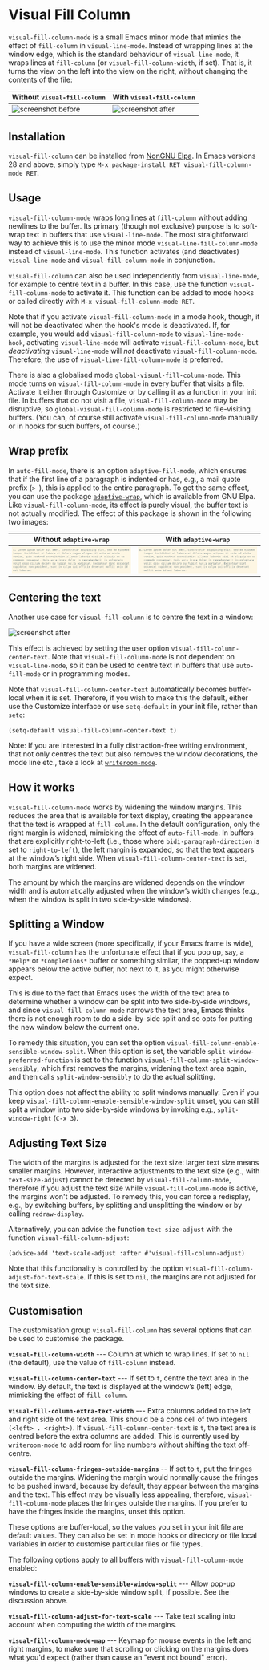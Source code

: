 # Visual Fill Column #

`visual-fill-column-mode` is a small Emacs minor mode that mimics the effect of `fill-column` in `visual-line-mode`. Instead of wrapping lines at the window edge, which is the standard behaviour of `visual-line-mode`, it wraps lines at `fill-column` (or `visual-fill-column-width`, if set).  That is, it turns the view on the left into the view on the right, without changing the contents of the file:

 Without `visual-fill-column`     | With `visual-fill-column`
--------------------------------- | -------------------------------
 ![screenshot before](before.png) | ![screenshot after](after.png)


## Installation ##

`visual-fill-column` can be installed from [NonGNU Elpa](http://elpa.nongnu.org/). In Emacs versions 28 and above, simply type `M-x package-install RET visual-fill-column-mode RET`.


## Usage ##

`visual-fill-column-mode` wraps long lines at `fill-column` without adding newlines to the buffer. Its primary (though not exclusive) purpose is to soft-wrap text in buffers that use `visual-line-mode`. The most straightforward way to achieve this is to use the minor mode `visual-line-fill-column-mode` instead of `visual-line-mode`. This function activates (and deactivates) `visual-line-mode` and `visual-fill-column-mode` in conjunction.

`visual-fill-column` can also be used independently from `visual-line-mode`, for example to centre text in a buffer. In this case, use the function `visual-fill-column-mode` to activate it. This function can be added to mode hooks or called directly with `M-x visual-fill-column-mode RET`.

Note that if you activate `visual-fill-column-mode` in a mode hook, though, it will not be deactivated when the hook's mode is deactivated. If, for example, you would add `visual-fill-column-mode` to `visual-line-mode-hook`, activating `visual-line-mode` will activate `visual-fill-column-mode`, but *deactivating* `visual-line-mode` will *not* deactivate `visual-fill-column-mode`. Therefore, the use of `visual-line-fill-column-mode` is preferred.

There is also a globalised mode `global-visual-fill-column-mode`. This mode turns on `visual-fill-column-mode` in every buffer that visits a file. Activate it either through Customize or by calling it as a function in your init file. In buffers that do not visit a file, `visual-fill-column-mode` may be disruptive, so `global-visual-fill-column-mode` is restricted to file-visiting buffers. (You can, of course still activate `visual-fill-column-mode` manually or in hooks for such buffers, of course.)


## Wrap prefix ##

In `auto-fill-mode`, there is an option `adaptive-fill-mode`, which ensures that if the first line of a paragraph is indented or has, e.g., a mail quote prefix (`> `), this is applied to the entire paragraph. To get the same effect, you can use the package [`adaptive-wrap`](https://elpa.gnu.org/packages/adaptive-wrap.html), which is available from GNU Elpa. Like `visual-fill-column-mode`, its effect is purely visual, the buffer text is not actually modified. The effect of this package is shown in the following two images:

 Without `adaptive-wrap`     | With `adaptive-wrap`
--------------------------------- | -------------------------------
 ![without adaptive-wrap](no-adaptive-wrap.png) | ![with adaptive-wrap](adaptive-wrap.png)


## Centering the text ##

Another use case for `visual-fill-column` is to centre the text in a window:

![screenshot after](centred.png)

This effect is achieved by setting the user option `visual-fill-column-center-text`. Note that `visual-fill-column-mode` is not dependent on `visual-line-mode`, so it can be used to centre text in buffers that use `auto-fill-mode` or in programming modes.

Note that `visual-fill-column-center-text` automatically becomes buffer-local when it is set. Therefore, if you wish to make this the default, either use the Customize interface or use `setq-default` in your init file, rather than `setq`:

    (setq-default visual-fill-column-center-text t)

Note: If you are interested in a fully distraction-free writing environment, that not only centres the text but also removes the window decorations, the mode line etc., take a look at [`writeroom-mode`](https://github.com/joostkremers/writeroom-mode).


## How it works ##

`visual-fill-column-mode` works by widening the window margins. This reduces the area that is available for text display, creating the appearance that the text is wrapped at `fill-column`. In the default configuration, only the right margin is widened, mimicking the effect of `auto-fill-mode`. In buffers that are explicitly right-to-left (i.e., those where `bidi-paragraph-direction` is set to `right-to-left`), the left margin is expanded, so that the text appears at the window’s right side. When `visual-fill-column-center-text` is set, both margins are widened.

The amount by which the margins are widened depends on the window width and is automatically adjusted when the window’s width changes (e.g., when the window is split in two side-by-side windows).


## Splitting a Window ##

If you have a wide screen (more specifically, if your Emacs frame is wide), `visual-fill-column` has the unfortunate effect that if you pop up, say, a `*Help*` or `*Completions*` buffer or something similar, the popped-up window appears below the active buffer, not next to it, as you might otherwise expect.

This is due to the fact that Emacs uses the width of the text area to determine whether a window can be split into two side-by-side windows, and since `visual-fill-column-mode` narrows the text area, Emacs thinks there is not enough room to do a side-by-side split and so opts for putting the new window below the current one.

To remedy this situation, you can set the option `visual-fill-column-enable-sensible-window-split`. When this option is set, the variable `split-window-preferred-function` is set to the function `visual-fill-column-split-window-sensibly`, which first removes the margins, widening the text area again, and then calls `split-window-sensibly` to do the actual splitting.

This option does not affect the ability to split windows manually. Even if you keep `visual-fill-column-enable-sensible-window-split` unset, you can still split a window into two side-by-side windows by invoking e.g., `split-window-right` (`C-x 3`).


## Adjusting Text Size ##

The width of the margins is adjusted for the text size: larger text size means smaller margins. However, interactive adjustments to the text size (e.g., with `text-size-adjust`) cannot be detected by `visual-fill-column-mode`, therefore if you adjust the text size while `visual-fill-column-mode` is active, the margins won't be adjusted. To remedy this, you can force a redisplay, e.g., by switching buffers, by splitting and unsplitting the window or by calling `redraw-display`.

Alternatively, you can advise the function `text-size-adjust` with the function `visual-fill-column-adjust`:

    (advice-add 'text-scale-adjust :after #'visual-fill-column-adjust)

Note that this functionality is controlled by the option `visual-fill-column-adjust-for-text-scale`. If this is set to `nil`, the margins are not adjusted for the text size.


## Customisation ##

The customisation group `visual-fill-column` has several options that can be used to customise the package.

**`visual-fill-column-width`** --- Column at which to wrap lines. If set to `nil` (the default), use the value of `fill-column` instead.

**`visual-fill-column-center-text`** --- If set to `t`, centre the text area in the window. By default, the text is displayed at the window’s (left) edge, mimicking the effect of `fill-column`.

**`visual-fill-column-extra-text-width`** --- Extra columns added to the left and right side of the text area. This should be a cons cell of two integers `(<left> . <right>)`. If `visual-fill-column-center-text` is `t`, the text area is centred before the extra columns are added. This is currently used by `writeroom-mode` to add room for line numbers without shifting the text off-centre.

**`visual-fill-column-fringes-outside-margins`** -- If set to `t`, put the fringes outside the margins. Widening the margin would normally cause the fringes to be pushed inward, because by default, they appear between the margins and the text. This effect may be visually less appealing, therefore, `visual-fill-column-mode` places the fringes outside the margins. If you prefer to have the fringes inside the margins, unset this option.

These options are buffer-local, so the values you set in your init file are default values. They can also be set in mode hooks or directory or file local variables in order to customise particular files or file types.

The following options apply to all buffers with `visual-fill-column-mode` enabled:

**`visual-fill-column-enable-sensible-window-split`** --- Allow pop-up windows to create a side-by-side window split, if possible. See the discussion above.

**`visual-fill-column-adjust-for-text-scale`** --- Take text scaling into account when computing the width of the margins.

**`visual-fill-column-mode-map`** --- Keymap for mouse events in the left and right margins, to make sure that scrolling or clicking on the margins does what you'd expect (rather than cause an "event not bound" error).
